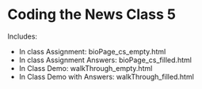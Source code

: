 # Coding the News Class 5

Includes:
- In class Assignment: bioPage_cs_empty.html
- In class Assignment Answers: bioPage_cs_filled.html
- In Class Demo: walkThrough_empty.html
- In Class Demo with Answers: walkThrough_filled.html

